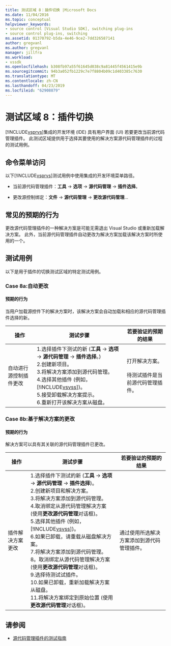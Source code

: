 ```yaml
---
title: 测试区域 8：插件切换 |Microsoft Docs
ms.date: 11/04/2016
ms.topic: conceptual
helpviewer_keywords:
- source control [Visual Studio SDK], switching plug-ins
- source control plug-ins, switching
ms.assetid: 01370792-b5da-4e46-9ce2-7dd326587141
author: gregvanl
ms.author: gregvanl
manager: jillfra
ms.workload:
- vssdk
ms.openlocfilehash: b308fb97a55f61645d038c9a81445f4561415e9b
ms.sourcegitcommit: 94b3a052fb1229c7e7f8804b09c1d403385c7630
ms.translationtype: MT
ms.contentlocale: zh-CN
ms.lasthandoff: 04/23/2019
ms.locfileid: "62908879"
---
```

# <a name="test-area-8-plug-in-switching"></a>测试区域 8：插件切换
[!INCLUDE[vsprvs](../../code-quality/includes/vsprvs_md.md)]集成的开发环境 (IDE) 具有用户界面 (UI) 若要更改当前源代码管理插件。 此测试区域提供用于选择其要使用的解决方案源代码管理插件的过程的测试用例。

## <a name="command-menu-access"></a>命令菜单访问
 以下[!INCLUDE[vsprvs](../../code-quality/includes/vsprvs_md.md)]测试用例中使用集成的开发环境菜单路径。

- 当前源代码管理插件：**工具** -> **选项** -> **源代码管理** -> **插件选择**。

- 更改源控制绑定：**文件** -> **源代码管理** -> **更改源代码管理**...

## <a name="common-expected-behavior"></a>常见的预期的行为
 更改源代码管理插件的一种解决方案是可能无需退出 Visual Studio 或重新加载解决方案。 此外，当前源代码管理插件自动更改为解决方案加载该解决方案时所使用的一个。

## <a name="test-cases"></a>测试用例
 以下是用于插件的切换测试区域的特定测试用例。

### <a name="case-8a-automatic-change"></a>Case 8a:自动更改

#### <a name="expected-behavior"></a>预期的行为
 当用户加载源控件下的解决方案时，该解决方案会自动加载和相应的源代码管理插件选择的新。

| 操作 | 测试步骤 | 若要验证的预期的结果 |
| - | - | - |
| 自动进行源控制插件更改 | 1.选择插件下测试的新 (**工具** -> **选项** -> **源代码管理** -> **插件选择**。)<br />2.创建新项目。<br />3.将解决方案添加到源代码管理。<br />4.选择其他插件 (例如， [!INCLUDE[vsvss](../../extensibility/includes/vsvss_md.md)])。<br />5.接受卸载解决方案提示。<br />6.重新打开该解决方案从磁盘。 | 打开解决方案。<br /><br /> 待测试插件是当前源代码管理插件。 |

### <a name="case-8b-solution-based-change"></a>Case 8b:基于解决方案的更改

#### <a name="expected-behavior"></a>预期的行为
 解决方案可以具有其关联的源代码管理插件已更改。

| 操作 | 测试步骤 | 若要验证的预期的结果 |
|----------------------------------| - | - |
| 插件解决方案更改 | 1.选择插件下测试的新 (**工具** -> **选项** -> **源代码管理** -> **插件选择**)。<br />2.创建新项目和解决方案。<br />3.将解决方案添加到源代码管理。<br />4.取消绑定从源代码管理解决方案 (使用**更改源代码管理**对话框)。<br />5.选择其他插件 (例如， [!INCLUDE[vsvss](../../extensibility/includes/vsvss_md.md)])。<br />6.如果已卸载，请重载从磁盘解决方案。<br />7.将解决方案添加到源代码管理。<br />8。取消绑定从源代码管理解决方案 (使用**更改源代码管理**对话框)。<br />9.选择待测试试插件。<br />10.如果已卸载，重新加载解决方案从磁盘。<br />11.将解决方案绑定到原始位置 (使用**更改源代码管理**对话框)。 | 通过使用所选解决方案添加到源代码管理插件。 |

## <a name="see-also"></a>请参阅
- [源代码管理插件的测试指南](../../extensibility/internals/test-guide-for-source-control-plug-ins.md)